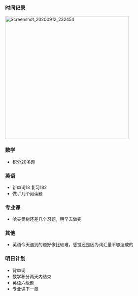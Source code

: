 ### 时间记录

<img src="https://raw.githubusercontent.com/Kong-PR/Typora-picture/master/img/Screenshot_20200912_232454.jpg" alt="Screenshot_20200912_232454" width=400 />

### 数学

- 积分20多题

### 英语

- 新单词18  复习182
- 做了几个阅读题

### 专业课

- 哈夫曼树还差几个习题，明早去做完

### 其他

- 英语今天遇到的题好像比较难，感觉还是因为词汇量不够造成的

### 明日计划

- 背单词
- 数学积分两天内结束
- 英语六级题
- 专业课下一章